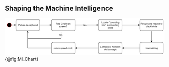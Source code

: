 ## Shaping the Machine Intelligence



![FLow-chart for "MI-loop"](report/assets/pictures/MI_Chart.png){@fig:MI_Chart}
